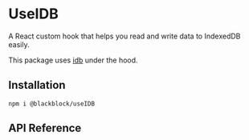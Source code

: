# UseIDB

A React custom hook that helps you read and write data to IndexedDB easily.

This package uses [idb](https://www.npmjs.com/package/idb) under the hood.

## Installation

```
npm i @blackblock/useIDB
```

## API Reference
